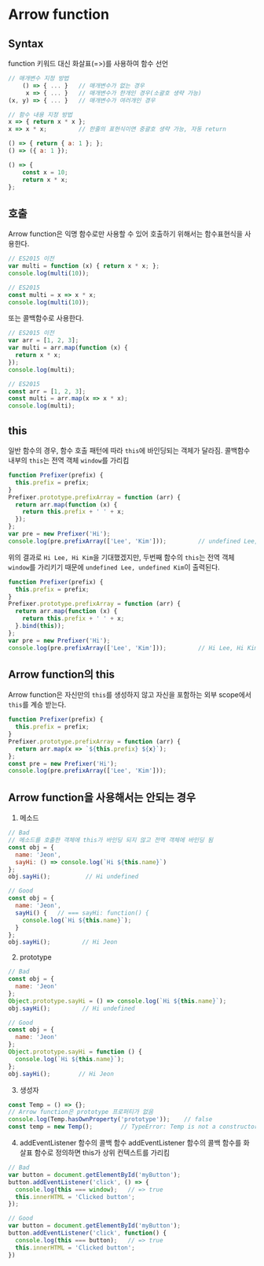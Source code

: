 # Arrow function
## Syntax
function 키워드 대신 화살표(=>)를 사용하여 함수 선언
```javascript
// 매개변수 지정 방법
    () => { ... }   // 매개변수가 없는 경우  
     x => { ... }   // 매개변수가 한개인 경우(소괄호 생략 가능)
(x, y) => { ... }   // 매개변수가 여러개인 경우

// 함수 내용 지정 방법
x => { return x * x };
x => x * x;         // 한줄의 표현식이면 중괄호 생략 가능, 자동 return

() => { return { a: 1 }; };
() => ({ a: 1 });

() => {
    const x = 10;
    return x * x;
};
```
## 호출
Arrow function은 익명 함수로만 사용할 수 있어 호출하기 위해서는 함수표현식을 사용한다.
```javascript
// ES2015 이전
var multi = function (x) { return x * x; };
console.log(multi(10));

// ES2015
const multi = x => x * x;
console.log(multi(10));
```
또는 콜백함수로 사용한다.
```javascript
// ES2015 이전
var arr = [1, 2, 3];
var multi = arr.map(function (x) {
  return x * x;
});
console.log(multi);

// ES2015
const arr = [1, 2, 3];
const multi = arr.map(x => x * x);
console.log(multi);
```
## this
일반 함수의 경우, 함수 호출 패턴에 따라 `this`에 바인딩되는 객체가 달라짐. 콜백함수 내부의 `this`는 전역 객체 `window`를 가리킴
```javascript
function Prefixer(prefix) {
  this.prefix = prefix;
}
Prefixer.prototype.prefixArray = function (arr) {
  return arr.map(function (x) {
    return this.prefix + ' ' + x;
  });
};
var pre = new Prefixer('Hi');
console.log(pre.prefixArray(['Lee', 'Kim']));         // undefined Lee, undefined Kim
```
위의 결과로 `Hi Lee, Hi Kim`을 기대했겠지만, 두번째 함수의 `this`는 전역 객체 `window`를 가리키기 때문에 `undefined Lee, undefined Kim`이 출력된다.
```javascript
function Prefixer(prefix) {
  this.prefix = prefix;
}
Prefixer.prototype.prefixArray = function (arr) {
  return arr.map(function (x) {
    return this.prefix + ' ' + x;
  }.bind(this));
};
var pre = new Prefixer('Hi');
console.log(pre.prefixArray(['Lee', 'Kim']));         // Hi Lee, Hi Kim
```
## Arrow function의 this
Arrow function은 자신만의 `this`를 생성하지 않고 자신을 포함하는 외부 scope에서 `this`를 계승 받는다.
```javascript
function Prefixer(prefix) {
  this.prefix = prefix;
}
Prefixer.prototype.prefixArray = function (arr) {
  return arr.map(x => `${this.prefix} ${x}`);
};
const pre = new Prefixer('Hi');
console.log(pre.prefixArray(['Lee', 'Kim']));
```
## Arrow function을 사용해서는 안되는 경우
1. 메소드
```javascript
// Bad
// 메소드를 호출한 객체에 this가 바인딩 되지 않고 전역 객체에 바인딩 됨
const obj = {
  name: 'Jeon',
  sayHi: () => console.log(`Hi ${this.name}`)
};
obj.sayHi();          // Hi undefined

// Good
const obj = {
  name: 'Jeon',
  sayHi() {   // === sayHi: function() {
    console.log(`Hi ${this.name}`);
  }
};
obj.sayHi();         // Hi Jeon
```
2. prototype
```javascript
// Bad
const obj = {
  name: 'Jeon'
};
Object.prototype.sayHi = () => console.log(`Hi ${this.name}`);
obj.sayHi();         // Hi undefined

// Good
const obj = {
  name: 'Jeon'
};
Object.prototype.sayHi = function () {
  console.log(`Hi ${this.name}`);
};
obj.sayHi();        // Hi Jeon
```
3. 생성자
```javascript
const Temp = () => {};
// Arrow function은 prototype 프로퍼티가 없음
console.log(Temp.hasOwnProperty('prototype'));    // false
const temp = new Temp();        // TypeError: Temp is not a constructor
```
4. addEventListener 함수의 콜백 함수
addEventListener 함수의 콜백 함수를 화살표 함수로 정의하면 this가 상위 컨텍스트를 가리킴
```javascript
// Bad
var button = document.getElementById('myButton');
button.addEventListener('click', () => {
  console.log(this === window);   // => true
  this.innerHTML = 'Clicked button';
});

// Good
var button = document.getElementById('myButton');
button.addEventListener('click', function() {
  console.log(this === button);   // => true
  this.innerHTML = 'Clicked button';
})
```

